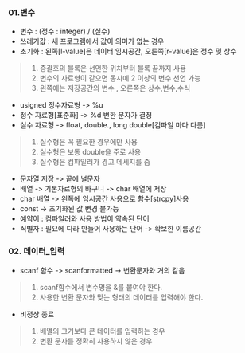 ### 01.변수

- 변수 : (정수 : integer) / (실수)
- 쓰레기값 : 새 프로그램에서 값이 의미가 없는 경우
- 초기화 : 왼쪽[l-value]은 데이터 임시공간, 오른쪽[r-value]은 정수 및 상수

> 1. 중괄호의 블록은 선언한 위치부터 블록 끝까지 사용
> 2. 변수의 자료형이 같으면 동시에 2 이상의 변수 선언 가능
> 3. 왼쪽에는 저장공간의 변수 , 오른쪽은 상수,변수,수식

- usigned 정수자료형 -> %u
- 정수 자료형[표준화] -> %d 변환 문자가 결정 
- 실수 자료형 -> float, double., long double[컴파일 마다 다름]

> 1. 실수형은 꼭 필요한 경우에만 사용
> 2. 실수형은 보통 double을 주로 사용
> 3. 실수형은 컴파일러가 경고 메세지를 줌

- 문자열 저장 -> 끝에 널문자 
- 배열 -> 기본자료형의 바구니 -> char 배열에 저장
- char 배열 -> 왼쪽에 임시공간 사용으로 함수[strcpy]사용
- const -> 초기화된 값 변경 불가능
- 예약어 : 컴파일러와 사용 방법이 약속된 단어
- 식별자 : 필요에 다라 만들어 사용하는 단어 -> 확보한 이름공간

### 02. 데이터_입력

- scanf 함수 -> scanformatted -> 변환문자와 거의 같음

> 1. scanf함수에서 변수명을 &를 붙여야 한다.
> 2. 사용한 변환 문자와 맞는 형태의 데이터를 입력해야 한다.

- 비정상 종료 

> 1. 배열의 크기보다 큰 데이터를 입력하는 경우
> 2. 변환 문자를 정확히 사용하지 않은 경우
